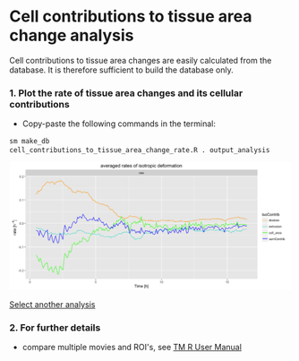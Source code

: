 
# Cell contributions to tissue area change analysis

Cell contributions to tissue area changes are easily calculated from the database. It is therefore sufficient to build the database only.


### 1. Plot the rate of tissue area changes and its cellular contributions

* Copy-paste the following commands in the terminal:

```
sm make_db
cell_contributions_to_tissue_area_change_rate.R . output_analysis
```

![](cell_contributions_to_tissue_area_changes_files/figure-html/cell_contributions_to_tissue_area_changes-1.png)

[Select another analysis](tm_qs_example_data.md#3-select-the-analysis-you-are-interested-in)


### 2. For further details

* compare multiple movies and ROI's, see [TM R User Manual](https://mpicbg-scicomp.github.io/tissue_miner/tm_tutorial/R-tutorial.html#comparing-averaged-quantities-between-movies-and-rois)
